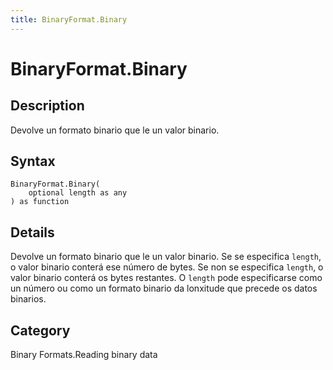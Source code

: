 ```yaml
---
title: BinaryFormat.Binary
---
```


# BinaryFormat.Binary


## Description

Devolve un formato binario que le un valor binario.


## Syntax

```powerquery
BinaryFormat.Binary(
    optional length as any
) as function
```


## Details

Devolve un formato binario que le un valor binario. Se se especifica <code>length</code>, o valor binario conterá ese número de bytes. Se non se especifica <code>length</code>, o valor binario conterá os bytes restantes. O <code>length</code> pode especificarse como un número ou como un formato binario da lonxitude que precede os datos binarios.



## Category
Binary Formats.Reading binary data
